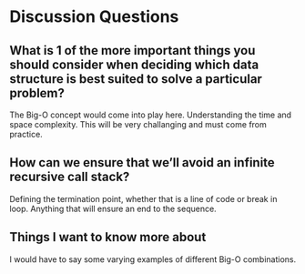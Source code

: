 # Discussion Questions

## What is 1 of the more important things you should consider when deciding which data structure is best suited to solve a particular problem?

The Big-O concept would come into play here. Understanding the time and space complexity. This will be very challanging and must come from practice.

## How can we ensure that we’ll avoid an infinite recursive call stack?

Defining the termination point, whether that is a line of code or break in loop. Anything that will ensure an end to the sequence.

## Things I want to know more about

I would have to say some varying examples of different Big-O combinations.
